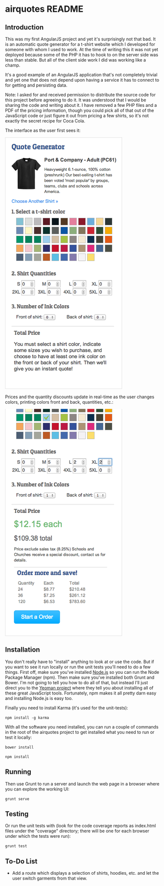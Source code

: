 # airquotes README

## Introduction

This was my first AngularJS project and yet it's surprisingly not that bad. It is an automatic quote generator for a t-shirt website which I developed for someone with whom I used to work. At the time of writing this it was not yet deployed because some of the PHP it has to hook to on the server side was less than stable. But all of the client side work I did was working like a champ.

It's a good example of an AngularJS application that's not completely trivial and yet one that does not depend upon having a service it has to connect to for getting and persisting data.

Note: I asked for and received permission to distribute the source code for this project before agreeing to do it. It was understood that I would be sharing the code and writing about it. I have removed a few PHP files and a PDF of the pricing information, though you could pick all of that out of the JavaScript code or just figure it out from pricing a few shirts, so it's not exactly the secret recipe for Coca Cola.

The interface as the user first sees it: 

![An image of the user interface laid out with a shirt image, an palette of available colors, fields to enter in quantity, and a place to indicate the number of print colors front and back.](/img/get-a-t-shirt-quote.png "The interface as the user first sees it.")

Prices and the quantity discounts update in real-time as the user changes colors, printing colors front and back, quantities, etc.:

![The same user interface except that the user has selected a color, quantity, and ink colors and it now shows the price and the price breaks that occur at larger quantities.](/img/prices-and-the-order-more-and-save-sections-update-in-real-time.png "Prices and the quantity discounts update in real-time as the user changes colors, printing colors front and back, quantities, etc.")

## Installation

You don't really have to "install" anything to look at or use the code. But if you want to see it run locally or run the unit tests you'll need to do a few things. First off, make sure you've installed [Node.js](http://nodejs.org) so you can run the Node Package Manager (npm). Then make sure you've installed both Grunt and Bower. I'm not going to tell you how to do all of that, but instead I'll just direct you to the [Yeoman project](http://yeoman.io) where they tell you about installing all of these great JavaScript tools. Fortunately, npm makes it all pretty darn easy and installing Node.js is easy too.

Finally you need to install Karma (it's used for the unit-tests):

`npm install -g karma`

With all the software you need installed, you can run a couple of commands in the root of the airquotes project to get installed what you need to run or test it locally:

`bower install`

`npm install`

## Running

Then use Grunt to run a server and launch the web page in a browser where you can explore the working UI:

`grunt serve`

## Testing

Or run the unit tests with (look for the code coverage reports as index.html files under the "coverage" directory; there will be one for each browser under which the tests were run):

`grunt test`

## To-Do List

* Add a route which displays a selection of shirts, hoodies, etc. and let the user switch garments from that view.
